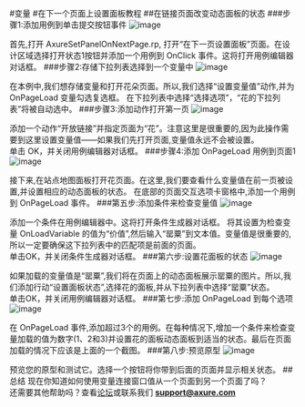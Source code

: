 #变量
#在下一个页面上设置面板教程
##在链接页面改变动态面板的状态
###步骤1:添加用例到单击提交按钮事件
![image](https://raw.githubusercontent.com/jikexueyuanwiki/axure/master/images/advanced-variables-set-panel-next-page-tutorial1.png)

首先,打开 AxureSetPanelOnNextPage.rp, 打开“在下一页设置面板”页面。在设计区域选择打开状态1按钮并添加一个用例到 OnClick 事件。这将打开用例编辑器对话框。
###步骤2:存储下拉列表选择到一个变量中
![image](https://raw.githubusercontent.com/jikexueyuanwiki/axure/master/images/advanced-variables-set-panel-next-page-tutorial2.png)

在本例中,我们想存储变量和打开花朵页面。所以,我们选择“设置变量值”动作,并为 OnPageLoad 变量勾选复选框。  在下拉列表中选择“选择选项”，“花的下拉列表”将被自动选中。
###步骤3:添加动作打开第一页
![image](https://raw.githubusercontent.com/jikexueyuanwiki/axure/master/images/advanced-variables-set-panel-next-page-tutorial3.png)

添加一个动作“开放链接”并指定页面为“花”。注意这里是很重要的,因为此操作需要到这里设置变量值——如果我们先打开页面,变量值永远不会被设置。  
单击 OK，并关闭用例编辑器对话框。
###步骤4:添加 OnPageLoad 用例到页面1
![image](https://raw.githubusercontent.com/jikexueyuanwiki/axure/master/images/advanced-variables-set-panel-next-page-tutorial4.png)

接下来,在站点地图面板打开花页面。在这里,我们要查看什么变量值在前一页被设置,并设置相应的动态面板的状态。  在底部的页面交互选项卡窗格中,添加一个用例到 OnPageLoad 事件。
###第五步:添加条件来检查变量值
![image](https://raw.githubusercontent.com/jikexueyuanwiki/axure/master/images/advanced-variables-set-panel-next-page-tutorial5.png)

添加一个条件在用例编辑器中。这将打开条件生成器对话框。  将其设置为检查变量 OnLoadVariable 的值为“价值”,然后输入“罂粟”到文本值。变量值是很重要的,所以一定要确保这下拉列表中的匹配项是前面的页面。  
单击OK，并关闭条件生成器对话框。
###第六步:设置花面板的状态
![image](https://raw.githubusercontent.com/jikexueyuanwiki/axure/master/images/advanced-variables-set-panel-next-page-tutorial6.png)

如果加载的变量值是“罂粟”,我们将在页面上的动态面板展示罂粟的图片。所以,我们添加行动“设置面板状态”,选择花的面板,并从下拉列表中选择“罂粟”状态。  
单击OK，并关闭用例编辑器对话框。
###第七步:添加 OnPageLoad 到每个选项
![image](https://raw.githubusercontent.com/jikexueyuanwiki/axure/master/images/advanced-variables-set-panel-next-page-tutorial7.png)

在 OnPageLoad 事件,添加超过3个的用例。在每种情况下,增加一个条件来检查变量加载的值为数字(1、2和3)并设置花的面板动态面板到适当的状态。最后在页面加载的情况下应该是上面的一个截图。
###第八步:预览原型
![image](https://raw.githubusercontent.com/jikexueyuanwiki/axure/master/images/advanced-variables-set-panel-next-page-tutorial8.png)

预览您的原型和测试它。选择一个按钮将你带到后面的页面并显示相关状态。
##总结
现在你知道如何使用变量连接窗口值从一个页面到另一个页面了吗？  
还需要其他帮助吗？查看[论坛](http://www.axure.com/c/forum.php)或联系我们 **support@axure.com**


